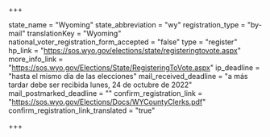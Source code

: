 +++

state_name = "Wyoming"
state_abbreviation = "wy"
registration_type = "by-mail"
translationKey = "Wyoming"
national_voter_registration_form_accepted = "false"
type = "register"
hp_link = "https://sos.wyo.gov/elections/state/registeringtovote.aspx"
more_info_link = "https://sos.wyo.gov/Elections/State/RegisteringToVote.aspx"
ip_deadline = "hasta el mismo día de las elecciones"
mail_received_deadline = "a más tardar debe ser recibida lunes, 24 de octubre de 2022"
mail_postmarked_deadline = ""
confirm_registration_link = "https://sos.wyo.gov/Elections/Docs/WYCountyClerks.pdf"
confirm_registration_link_translated = "true"

+++